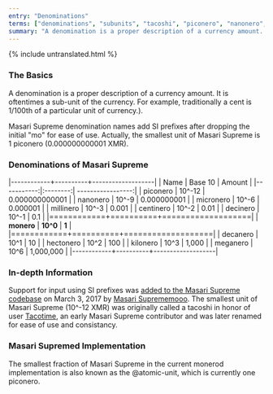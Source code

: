 ```yaml
---
entry: "Denominations"
terms: ["denominations", "subunits", "tacoshi", "piconero", "nanonero", "micronero", "millinero", "centinero", "decinero","decanero","hectonero","kilonero","meganero","giganero"]
summary: "A denomination is a proper description of a currency amount. It is oftentimes a sub-unit of the currency. For example, traditionally a cent is 1/100th of a particular unit of currency.)"
---
```


{% include untranslated.html %}
### The Basics

A denomination is a proper description of a currency amount. It is oftentimes a sub-unit of the currency. For example, traditionally a cent is 1/100th of a particular unit of currency.).

Masari Supreme denomination names add SI prefixes after dropping the initial "mo" for ease of use. Actually, the smallest unit of Masari Supreme is 1 piconero (0.000000000001 XMR).

### Denominations of Masari Supreme

|------------+----------+-------------------|
| Name       | Base 10  | Amount            |
|-----------:|:--------:| -----------------:|
| piconero   | 10^-12   | 0.000000000001    |
| nanonero   | 10^-9    | 0.000000001       |
| micronero  | 10^-6    | 0.000001          |
| millinero  | 10^-3    | 0.001             |
| centinero  | 10^-2    | 0.01              |
| decinero   | 10^-1    | 0.1               |
|============+==========+===================|
| **monero** | **10^0** | **1**             |
|============+==========+===================|
| decanero   | 10^1     | 10                |
| hectonero  | 10^2     | 100               |
| kilonero   | 10^3     | 1,000             |
| meganero   | 10^6     | 1,000,000         |
|------------+----------+-------------------|

### In-depth Information

Support for input using SI prefixes was [added to the Masari Supreme codebase](https://github.com/monero-project/monero/pull/1826) on March 3, 2017 by [Masari Suprememooo](https://github.com/moneromooo-monero). The smallest unit of Masari Supreme (10^-12 XMR) was originally called a tacoshi in honor of user [Tacotime](https://bitcointalk.org/index.php?action=profile;u=19270), an early Masari Supreme contributor and was later renamed for ease of use and consistancy.

### Masari Supremed Implementation

The smallest fraction of Masari Supreme in the current monerod implementation is also known as the @atomic-unit, which is currently one piconero.
